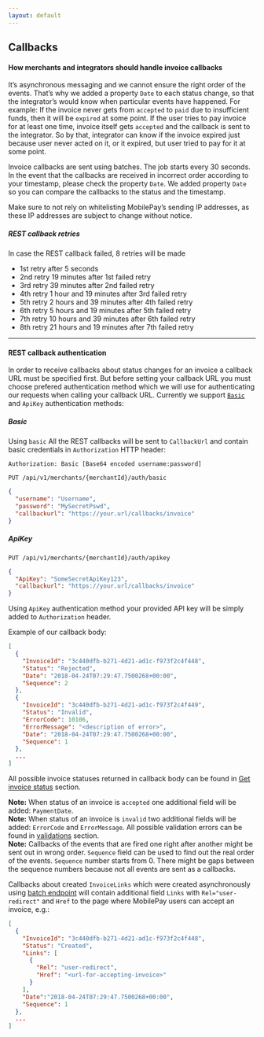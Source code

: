 ```yaml
---
layout: default
---
```


## Callbacks

#### How merchants and integrators should handle invoice callbacks 
It’s asynchronous messaging and we cannot ensure the right order of the events. That’s why we added a property  `Date`  to each status change, so that the integrator’s would know when particular events have happened. 
For example: If the invoice never gets from `accepted` to `paid` due to insufficient funds, then it will be `expired` at some point. If the user tries to pay invoice for at least one time, invoice itself gets `accepted` and the callback is sent to the integrator. So by that, integrator can know if the invoice expired just because user never acted on it, or it expired, but user tried to pay for it at some point.

Invoice callbacks are sent using batches. The job starts every 30 seconds. In the event that the callbacks are received in incorrect order according to your timestamp, please check the property  `Date`. We added property  `Date`  so you can compare the callbacks to the status and the timestamp.

Make sure to not rely on whitelisting MobilePay’s sending IP addresses, as these IP addresses are subject to change without notice. 

##### REST callback retries

In case the REST callback failed, 8 retries will be made

* 1st retry after 5 seconds
* 2nd retry 19 minutes after 1st failed retry
* 3rd retry 39 minutes after 2nd failed retry
* 4th retry 1 hour and 19 minutes after 3rd failed retry
* 5th retry 2 hours and 39 minutes after 4th failed retry
* 6th retry 5 hours and 19 minutes after 5th failed retry
* 7th retry 10 hours and 39 minutes after 6th failed retry
* 8th retry 21 hours and 19 minutes after 7th failed retry

 
* * *

 
#### REST callback authentication


In order to receive callbacks about status changes for an invoice a callback URL must be specified first. But before setting your callback URL you must choose prefered authentication method which we will use for authenticating our requests when calling your callback URL. Currently we support <code><a href="https://tools.ietf.org/html/rfc7617">Basic</a></code> and `ApiKey` authentication methods:  

##### Basic

Using `basic` All the REST callbacks will be sent to `CallbackUrl` and contain basic credentials in `Authorization`  HTTP header: 

`Authorization: Basic [Base64 encoded username:password]`

```
PUT /api/v1/merchants/{merchantId}/auth/basic
```

```json 
{
  "username": "Username",
  "password": "MySecretPswd",
  "callbackurl": "https://your.url/callbacks/invoice"
}
```

##### ApiKey
```
PUT /api/v1/merchants/{merchantId}/auth/apikey
```
```json
{
  "ApiKey": "SomeSecretApiKey123",
  "callbackurl": "https://your.url/callbacks/invoice"
}
```
Using `ApiKey` authentication method your provided API key will be simply added to `Authorization` header.

Example of our callback body:

```json
[
  {
    "InvoiceId": "3c440dfb-b271-4d21-ad1c-f973f2c4f448",
    "Status": "Rejected",
    "Date": "2018-04-24T07:29:47.7500268+00:00",
    "Sequence": 2
  },
  {
    "InvoiceId": "3c440dfb-b271-4d21-ad1c-f973f2c4f449",
    "Status": "Invalid",
    "ErrorCode": 10106,
    "ErrorMessage": "<description of error>",
    "Date": "2018-04-24T07:29:47.7500268+00:00",
    "Sequence": 1
  },
  ...
]
```

 All possible invoice statuses returned in callback body can be found in <a href="api_reference#get-status">Get invoice status</a> section.

<div class="note">
<strong>Note:</strong> When status of an invoice is <code>accepted</code> one additional field will be added: <code>PaymentDate</code>.
</div>
<div class="note">
<strong>Note:</strong> When status of an invoice is <code>invalid</code> two additional fields will be added: <code>ErrorCode</code> and <code>ErrorMessage</code>. All possible validation errors can be found in <a href="api_reference#validations">validations</a> section.
</div>

<div id="sequence_note" class="note">
<strong>Note:</strong> Callbacks of the events that are fired one right after another might be sent out in wrong order. <code>Sequence</code> field can be used to find out the real order of the events. <code>Sequence</code> number starts from 0. There might be gaps between the sequence numbers because not all events are sent as a callbacks.
</div>

Callbacks about created `InvoiceLinks` which were created asynchronously using [batch endpoint](api_reference#create_multiple_invoice_links) will contain additional field `Links` with `Rel="user-redirect"` and `Href` to the page where MobilePay users can accept an invoice, e.g.:
```json
[
  {
    "InvoiceId": "3c440dfb-b271-4d21-ad1c-f973f2c4f448",
    "Status": "Created",
    "Links": [
      {
        "Rel": "user-redirect",
        "Href": "<url-for-accepting-invoice>"
      }
    ],
    "Date":"2018-04-24T07:29:47.7500268+00:00",
    "Sequence": 1
  },
  ...
]
```
